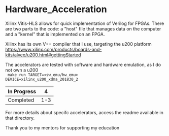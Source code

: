 # Hardware_Acceleration

Xilinx Vitis-HLS allows for quick implementation of Verilog for FPGAs. There are two parts to the code: a "host" file that manages data on the computer and a "kernel" that is implemented on an FPGA.

Xilinx has its own V++ compiler that I use, targeting the u200 platform  
  https://www.xilinx.com/products/boards-and-kits/alveo/u200.html#gettingStarted

The accelerators are tested with software and hardware emulation, as I do not own a u200  
 <code> make run TARGET=<sw_emu/hw_emu> DEVICE=xilinx_u200_xdma_201830_2 </code>

| In Progress | 4 |
|------|------|
| Completed   | 1-3  |

For more details about specifc accelerators, access the readme available in that directory.

Thank you to my mentors for supporting my education
